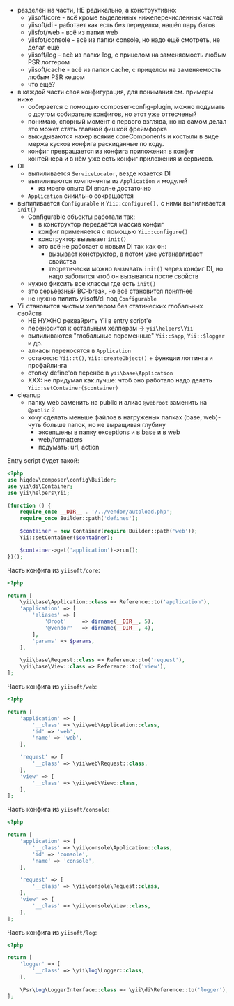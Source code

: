 
- разделён на части, НЕ радикально, а конструктивно:
    - yiisoft/core - всё кроме выделенных нижеперечисленных частей
    - yiisoft/di - работает как есть без переделки, нашёл пару багов
    - yiisfot/web - всё из папки web
    - yiisfot/console - всё из папки console, но надо ещё смотреть, не делал ещё
    - yiisoft/log - всё из папки log, с прицелом на заменяемость любым PSR логгером
    - yiisoft/cache - всё из папки cache, с прицелом на заменяемость любым PSR кешом
    - что ещё?
- в каждой части своя конфигурация, для понимания см. примеры ниже
    - собирается с помощью composer-config-plugin, можно подумать о другом
      собирателе конфигов, но этот уже оттесченый
    - понимаю, спорный момент с первого взгляда, но на самом делал это может
      стать главной фишкой фреймфорка
    - выкидываются нахер всякие coreComponents
      и костыли в виде мержа кусков конфига раскиданные по коду.
    - конфиг превращается из конфига приложения в конфиг контейнера и в нём уже
      есть конфиг приложения и сервисов.
- DI
    - выпиливается `ServiceLocator`, везде юзается DI
    - выпиливаются компоненты из `Application` и модулей
        - из моего опыта DI вполне достаточно
    - `Application` сииильно сокращается
- выпиливается `Configurable` и `Yii::configure(),` с ними выпиливается `init()`
    - Configurable объекты работали так:
        - в конструктор передаётся массив конфиг
        - конфиг применяется с помощью `Yii::configure()`
        - конструктор вызывает `init()`
        - это всё не работает с новым DI так как он:
            - вызывает конструктор, а потом уже устанавливает свойства
            - теоретически можно вызывать `init()` через конфиг DI, но надо заботится чтоб он вызывался после свойств
    - нужно фиксить все классы где есть `init()`
    - это серьёезный BC-break, но всё становится понятнее
    - не нужно пилить yiisoft/di под `Configurable`
- Yii становится чистым хелпером без статических глобальных свойств
    - НЕ НУЖНО реквайрить Yii в entry script'е
    - переносится к остальным хелперам -> `yii\helpers\Yii`
    - выпиливаются "глобальные переменные" `Yii::$app`, `Yii::$logger` и др.
    - алиасы переносятся в `Application`
    - остаются: `Yii::t()`, `Yii::createObject()` + функции логгинга и профайлинга
    - стопку define'ов перенёс в `yii\base\Application`
    - XXX: не придумал как лучше: чтоб оно работало надо делать `Yii::setContainer($container)`
- cleanup
    - папку web заменить на public и алиас `@webroot` заменить на `@public` ?
    - хочу сделать меньше файлов в нагруженых папках (base, web)- чуть больше папок, но не выращивая глубину
        - эксепшены в папку exceptions и в base и в web
        - web/formatters
        - подумать: url, action

Entry script будет такой:

```php
<?php
use hiqdev\composer\config\Builder;
use yii\di\Container;
use yii\helpers\Yii;

(function () {
    require_once __DIR__ . '/../vendor/autoload.php';
    require_once Builder::path('defines');

    $container = new Container(require Builder::path('web'));
    Yii::setContainer($container);

    $container->get('application')->run();
})();
```

Часть конфига из `yiisoft/core`:

```php
<?php

return [
    \yii\base\Application::class => Reference::to('application'),
    'application' => [
        'aliases' => [
            '@root'     => dirname(__DIR__, 5),
            '@vendor'   => dirname(__DIR__, 4),
        ],
        'params' => $params,
    ],

    \yii\base\Request::class => Reference::to('request'),
    \yii\base\View::class => Reference::to('view'),
];
```

Часть конфига из `yiisoft/web`:

```php
<?php

return [
    'application' => [
        '__class' => \yii\web\Application::class,
        'id' => 'web',
        'name' => 'web',
    ],

    'request' => [
        '__class' => \yii\web\Request::class,
    ],
    'view' => [
        '__class' => \yii\web\View::class,
    ],
];
```

Часть конфига из `yiisoft/console`:

```php
<?php

return [
    'application' => [
        '__class' => \yii\console\Application::class,
        'id' => 'console',
        'name' => 'console',
    ],

    'request' => [
        '__class' => \yii\console\Request::class,
    ],
    'view' => [
        '__class' => \yii\console\View::class,
    ],
];
```

Часть конфига из `yiisoft/log`:

```php
<?php

return [
    'logger' => [
        '__class' => \yii\log\Logger::class,
    ],

    \Psr\Log\LoggerInterface::class => \yii\di\Reference::to('logger'),
];
```
